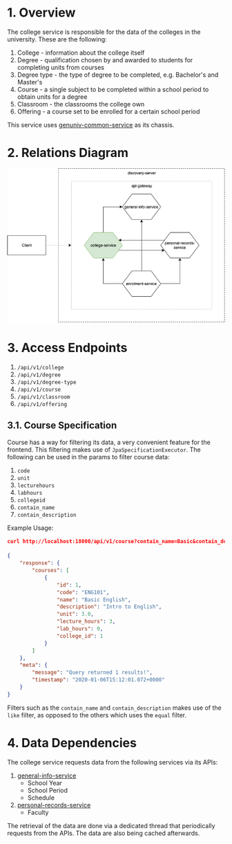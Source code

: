 # 1. Overview
The college service is responsible for the data of the colleges in the university. These are the following:
1. College - information about the college itself
2. Degree - qualification chosen by and awarded to students for completing units from courses
3. Degree type - the type of degree to be completed, e.g. Bachelor's and Master's 
4. Course - a single subject to be completed within a school period to obtain units for a degree
5. Classroom - the classrooms the college own
6. Offering - a course set to be enrolled for a certain school period

This service uses [genuniv-common-service](https://github.com/carzanodev/genuniv-common-service) as its chassis.

# 2. Relations Diagram
![college](./.assets/genuniv-college-service.png)

# 3. Access Endpoints
1. `/api/v1/college`
2. `/api/v1/degree`
3. `/api/v1/degree-type`
4. `/api/v1/course`
5. `/api/v1/classroom`
6. `/api/v1/offering`

## 3.1. Course Specification
Course has a way for filtering its data, a very convenient feature for the frontend. This filtering makes use of `JpaSpecificationExecutor`. The following can be used in the params to filter course data:
1. `code`
2. `unit`
3. `lecturehours`
4. `labhours`
5. `collegeid`
6. `contain_name`
7. `contain_description`

Example Usage:
```json
curl http://localhost:18000/api/v1/course?contain_name=Basic&contain_description=Intro&unit=3&labhours=0&collegeid=1

{
    "response": {
        "courses": [
            {
                "id": 1,
                "code": "ENG101",
                "name": "Basic English",
                "description": "Intro to English",
                "unit": 3.0,
                "lecture_hours": 3,
                "lab_hours": 0,
                "college_id": 1
            }
        ]
    },
    "meta": {
        "message": "Query returned 1 results!",
        "timestamp": "2020-01-06T15:12:01.072+0000"
    }
}
```

Filters such as the `contain_name` and `contain_description` makes use of the `like` filter, as opposed to the others which uses the `equal` filter.

# 4. Data Dependencies
The college service requests data from the following services via its APIs:
1. [general-info-service](https://github.com/carzanodev/genuniv-general-info-service)
    * School Year
    * School Period
    * Schedule
2. [personal-records-service](https://github.com/carzanodev/genuniv-personal-records-service)
    * Faculty
    
The retrieval of the data are done via a dedicated thread that periodically requests from the APIs. The data are also being cached afterwards.
